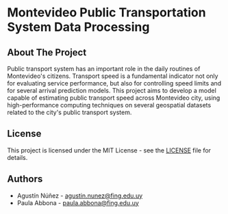 # Montevideo Public Transportation System Data Processing

## About The Project
Public transport system has an important role in the daily routines of Montevideo's citizens. Transport speed is a fundamental indicator not only for evaluating service performance, but also for controlling speed limits and for several arrival prediction models. This project aims to develop a model capable of estimating public transport speed across Montevideo city, using high-performance computing techniques on several geospatial datasets related to the city's public transport system.

## License
This project is licensed under the MIT License - see the [LICENSE](LICENSE) file for details.

## Authors
- Agustín Núñez - <agustin.nunez@fing.edu.uy>
- Paula Abbona - <paula.abbona@fing.edu.uy>

